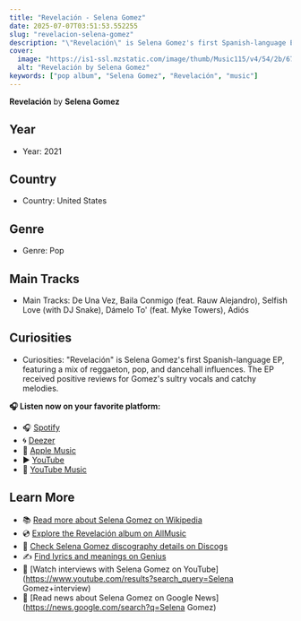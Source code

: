 ```yaml
---
title: "Revelación - Selena Gomez"
date: 2025-07-07T03:51:53.552255
slug: "revelacion-selena-gomez"
description: "\"Revelación\" is Selena Gomez's first Spanish-language EP, featuring a mix of reggaeton, pop, and dancehall influences."
cover:
  image: "https://is1-ssl.mzstatic.com/image/thumb/Music115/v4/54/2b/67/542b6728-c2e9-77af-8aee-6cfdd0b4ac24/21UMGIM06300.rgb.jpg/500x500bb.jpg"
  alt: "Revelación by Selena Gomez"
keywords: ["pop album", "Selena Gomez", "Revelación", "music"]
---
```


**Revelación** by **Selena Gomez**
## Year
- Year: 2021
## Country
- Country: United States
## Genre
- Genre: Pop
## Main Tracks
- Main Tracks: De Una Vez, Baila Conmigo (feat. Rauw Alejandro), Selfish Love (with DJ Snake), Dámelo To' (feat. Myke Towers), Adiós
## Curiosities
- Curiosities: "Revelación" is Selena Gomez's first Spanish-language EP, featuring a mix of reggaeton, pop, and dancehall influences. The EP received positive reviews for Gomez's sultry vocals and catchy melodies.



**🎧 Listen now on your favorite platform:**

- 🎧 [Spotify](https://open.spotify.com/search/Revelaci%C3%B3n%20Selena%20Gomez)
- 🌀 [Deezer](https://www.deezer.com/search/Revelaci%C3%B3n%20Selena%20Gomez)
- 🍎 [Apple Music](https://music.apple.com/search?term=Revelaci%C3%B3n%20Selena%20Gomez)
- ▶️ [YouTube](https://www.youtube.com/results?search_query=Revelaci%C3%B3n%20Selena%20Gomez)
- 🎵 [YouTube Music](https://music.youtube.com/search?q=Revelaci%C3%B3n%20Selena%20Gomez)

## Learn More

- 📚 [Read more about Selena Gomez on Wikipedia](https://en.wikipedia.org/wiki/Selena+Gomez)
- 💿 [Explore the Revelación album on AllMusic](https://www.allmusic.com/search/albums/Revelaci%C3%B3n)
- 📀 [Check Selena Gomez discography details on Discogs](https://www.discogs.com/search/?q=Revelaci%C3%B3n+Selena+Gomez&type=all)
- ✍️ [Find lyrics and meanings on Genius](https://genius.com/search?q=Revelaci%C3%B3n%20Selena+Gomez)
- 🎤 [Watch interviews with Selena Gomez on YouTube](https://www.youtube.com/results?search_query=Selena Gomez+interview)
- 📰 [Read news about Selena Gomez on Google News](https://news.google.com/search?q=Selena Gomez)